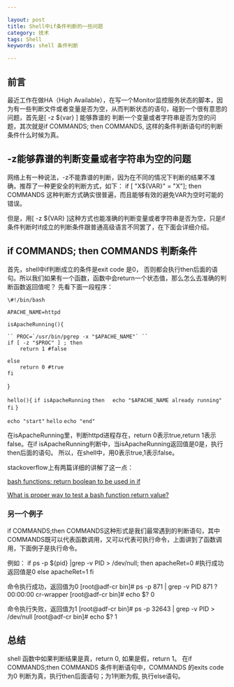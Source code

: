 ```yaml
---

layout: post
title: Shell中if条件判断的一些问题
category: 技术
tags: Shell
keywords: shell 条件判断

---
```


## 前言

最近工作在做HA（High Available），在写一个Monitor监控服务状态的脚本，因为有一些判断文件或者变量是否为空，从而判断状态的语句，碰到一个很有意思的问题，首先是[ -z ${var} ] 能够靠谱的
判断一个变量或者字符串是否为空的问题，其次就是if COMMANDS; then COMMANDS, 这样的条件判断语句if的判断条件什么时候为真。

## -z能够靠谱的判断变量或者字符串为空的问题

网络上有一种说法，-z不能靠谱的判断，因为在不同的情况下判断的结果不准确，推荐了一种更安全的判断方式，如下：
  if [ "X${VAR}" = "X"]; then COMMANDS
这种判断方式确实很普遍，而且能够有效的避免VAR为空时可能的错误。

但是，用[ -z ${VAR} ]这种方式也能准确的判断变量或者字符串是否为空，只是if条件判断时if成立的判断条件跟普通高级语言不同罢了，在下面会详细介绍。

## if COMMANDS; then COMMANDS 判断条件

首先，shell中if判断成立的条件是exit code 是0， 否则都会执行then后面的语句。所以我们如果有一个函数，函数中会return一个状态值，那么怎么去准确的判断函数返回值呢？
先看下面一段程序：

` \#!/bin/bash `

`APACHE_NAME=httpd`

`isApacheRunning(){ `

    `` PROC=`/usr/bin/pgrep -x "$APACHE_NAME"` ``
    if [ -z "$PROC" ] ; then
        return 1 #false

    else
        return 0 #true
    fi
}

`hello(){`
`if isApacheRunning`
`then`
`  echo "$APACHE_NAME already running"`
`fi`
`}`

`echo "start"`
`hello`
`echo "end"`

在isApacheRunning里，判断httpd进程存在，return 0表示true,return 1表示false。在if isApacheRunning判断中，当isApacheRunning返回值是0是，执行then后面的语句。
所以，在shell中，用0表示true,1表示false。

stackoverflow上有两篇详细的讲解了这一点：


[bash functions: return boolean to be used in if](http://stackoverflow.com/questions/5431909/bash-functions-return-boolean-to-be-used-in-if)

[What is proper way to test a bash function return value?](http://stackoverflow.com/questions/6241256/what-is-proper-way-to-test-a-bash-function-return-value)

### 另一个例子

if COMMANDS;then COMMANDS这种形式是我们最常遇到的判断语句，其中COMMANDS既可以代表函数调用，又可以代表可执行命令，上面讲到了函数调用，下面例子是执行命令。

例如：
if ps -p ${pid} |grep -v PID > /dev/null; then
    apacheRet=0 #执行成功返回值是0
else
    apacheRet=1
fi

命令执行成功，返回值为0
[root@adf-cr bin]# ps -p 871 | grep -v PID
  871 ?        00:00:00 cr-wrapper
[root@adf-cr bin]# echo $?
0

命令执行失败，返回值为1
[root@adf-cr bin]# ps -p 32643 | grep -v PID > /dev/null
[root@adf-cr bin]# echo $?
1

## 总结

shell 函数中如果判断结果是真，return 0, 如果是假，return 1。 在if COMMANDS;then COMMANDS 条件判断语句中，COMMANDS 的exits code为0 判断为真，执行then后面语句；为1判断为假,
执行else语句。